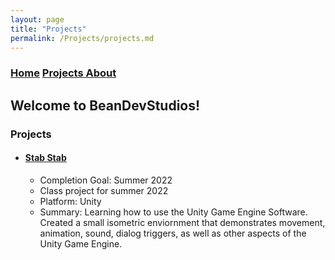 ```yaml
---
layout: page
title: "Projects"
permalink: /Projects/projects.md
---
```


### [Home](https://beandevstudios.com/) [Projects  ]() [About  ]()
## Welcome to BeanDevStudios!

### Projects
- #### [Stab Stab](https://github.com/BeanDevStudios/UnityDungeonGameIso.git/)
  - Completion Goal: Summer 2022
  - Class project for summer 2022
  - Platform: Unity
  - Summary: Learning how to use the Unity Game Engine Software. Created a small isometric enviornment that demonstrates movement, animation, sound, dialog triggers, as well as other aspects of the Unity Game Engine.
